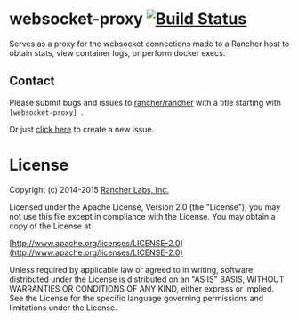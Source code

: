 # websocket-proxy [![Build Status](http://ci.rancher.io/api/badge/github.com/rancher/websocket-proxy/status.svg?branch=master)](http://ci.rancher.io/github.com/rancher/websocket-proxy)

Serves as a proxy for the websocket connections made to a Rancher host to obtain stats, view container logs, or perform docker execs.

## Contact
Please submit bugs and issues to [rancher/rancher](//github.com/rancher/rancher/issues) with a title starting with `[websocket-proxy] `.

Or just [click here](//github.com/rancher/rancher/issues/new?title=%5Bwebsocket-proxy%5D%20) to create a new issue.


# License
Copyright (c) 2014-2015 [Rancher Labs, Inc.](http://rancher.com)

Licensed under the Apache License, Version 2.0 (the "License");
you may not use this file except in compliance with the License.
You may obtain a copy of the License at

[http://www.apache.org/licenses/LICENSE-2.0](http://www.apache.org/licenses/LICENSE-2.0)

Unless required by applicable law or agreed to in writing, software
distributed under the License is distributed on an "AS IS" BASIS,
WITHOUT WARRANTIES OR CONDITIONS OF ANY KIND, either express or implied.
See the License for the specific language governing permissions and
limitations under the License.
